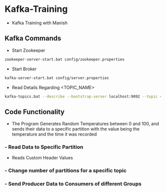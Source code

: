 # Kafka-Training
- Kafka Training with Manish

## Kafka Commands
- Start Zookeeper
```sh
zookeeper-server-start.bat config/zookeeper.properties
```
- Start Broker
```sh
kafka-server-start.bat config/server.properties
```
- Read Details Regarding <TOPIC_NAME>
```sh
kafka-topics.bat --describe --bootstrap-server localhost:9092 --topic <TOPIC_NAME>
```

## Code Functionality
- The Program Generates Random Temperatures between 0 and 100, and sends their data to a specific partition with the value being the temperature and the time it was recorded
### - Read Data to Specific Partition
- Reads Custom Header Values

### - Change number of partitions for a specific topic

### - Send Producer Data to Consumers of different Groups

